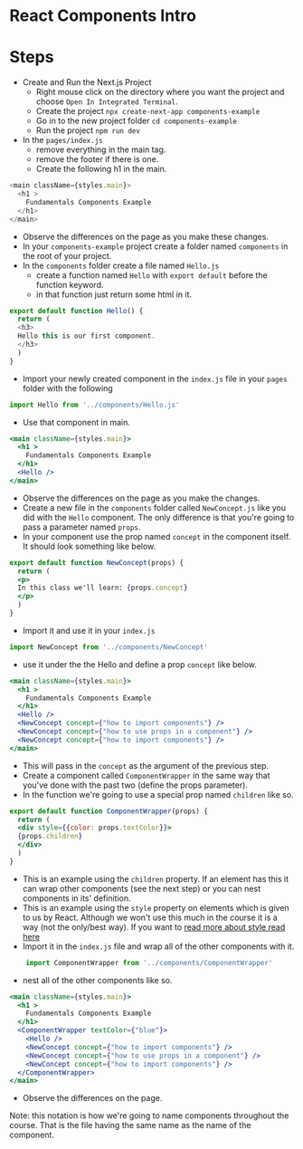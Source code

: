 # React Components Intro

# Steps

- Create and Run the Next.js Project
  - Right mouse click on the directory where you want the project and choose `Open In Integrated Terminal`.
  - Create the project
    `npx create-next-app components-example`
  - Go in to the new project folder
    `cd components-example`
  - Run the project
    `npm run dev`
- In the `pages/index.js`
  - remove everything in the main tag.
  - remove the footer if there is one.
  - Create the following h1 in the main.
```js
<main className={styles.main}>
  <h1 >
    Fundamentals Components Example
  </h1>
</main>
```
- Observe the differences on the page as you make these changes.
- In your `components-example` project create a folder named `components` in the root of your project.
- In the `components` folder create a file named `Hello.js`
  - create a function named `Hello` with `export default` before the function keyword.
  - in that function just return some html in it.
```js
export default function Hello() {
  return (
  <h3>
  Hello this is our first component.
  </h3>
  )
}
```
- Import your newly created component in the `index.js` file in your `pages` folder with the following
```js
import Hello from '../components/Hello.js'
```
- Use that component in main.
```jsx
<main className={styles.main}>
  <h1 >
    Fundamentals Components Example
  </h1>
  <Hello />
</main>
```
- Observe the differences on the page as you make the changes.
- Create a new file in the `components` folder called `NewConcept.js` like you did with the `Hello` component. The only difference is that you're going to pass a parameter named `props`.
- In your component use the prop named `concept` in the component itself. It should look something like below.
```jsx
export default function NewConcept(props) {
  return (
  <p>
  In this class we'll learn: {props.concept}
  </p>
  )
}
```

- Import it and use it in your `index.js`
```jsx
import NewConcept from '../components/NewConcept'
```
- use it under the the Hello and define a prop `concept` like below. 
```jsx
<main className={styles.main}>
  <h1 >
    Fundamentals Components Example
  </h1>
  <Hello />
  <NewConcept concept={"how to import components"} />
  <NewConcept concept={"how to use props in a component"} />
  <NewConcept concept={"how to import components"} />
</main>
```

- This will pass in the `concept` as the argument of the previous step.
- Create a component called `ComponentWrapper` in the same way that you've done with the past two (define the props parameter).
- In the function we're going to use a special prop named `children` like so.
```jsx
export default function ComponentWrapper(props) {
  return (
  <div style={{color: props.textColor}}>
  {props.children}
  </div>
  )
}
```
- This is an example using the `children` property. If an element has this it can wrap other components (see the next step) or you can nest components in its' definition. 
- This is an example using the `style` property on elements which is given to us by React. Although we won't use this much in the course it is a way (not the only/best way). If you want to [read more about style read here](https://reactjs.org/docs/dom-elements.html#style) 
- Import it in the `index.js` file and wrap all of the other components with it.   
```jsx
    import ComponentWrapper from '../components/ComponentWrapper'
```
- nest all of the other components like so.
```jsx
<main className={styles.main}>
  <h1 >
    Fundamentals Components Example
  </h1>
  <ComponentWrapper textColor={"blue"}>
    <Hello />
    <NewConcept concept={"how to import components"} />
    <NewConcept concept={"how to use props in a component"} />
    <NewConcept concept={"how to import components"} />
  </ComponentWrapper>
</main>
```
- Observe the differences on the page.

Note: this notation is how we're going to name components throughout the course. That is the file having the same name as the name of the component.
